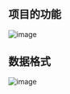 ## 项目的功能

![image](https://user-images.githubusercontent.com/38428992/170499868-4486ab44-6560-41da-8c43-3e720dfd5c3b.png)

## 数据格式

![image](https://user-images.githubusercontent.com/38428992/170499901-8af3a3a9-60b3-4463-93c3-c2810f68c61e.png)
